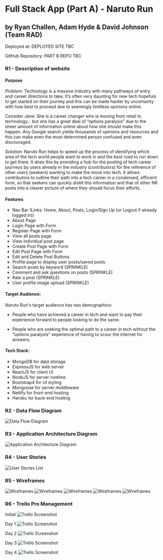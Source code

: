 # Full Stack App (Part A) - Naruto Run

## by Ryan Challen, Adam Hyde & David Johnson (Team RAD)

Deployed at: DEPLOYED SITE TBC

GitHub Repository: PART B REPO TBC

### R1 - Description of website

#### Purpose

_Problem:_ Technology is a massive industry with many pathways of entry and career directions to take. It’s often very daunting for new tech hopefuls to get started on their journey and this can be made harder by uncertainty with how best to proceed due to seemingly limitless opinions online.

Consider Jane: She is a career changer who is moving from retail to technology… but she has a great deal of “options paralysis” due to the sheer amount of information online about how she should make this happen. Any Google search yields thousands of opinions and resources and this can make even the most determined person confused and even discouraged.

_Solution:_ Naruto Run helps to speed up the process of identifying which area of the tech world people want to work in and the best road to run down to get there. It does this by providing a hub for the posting of tech career journeys by users already in the industry (contributors) for the reference of other users (seekers) wanting to make the move into tech. It allows contributors to outline their path into a tech career in a condensed, efficient form, so that seekers can quickly distill this information and that of other NR posts into a clearer picture of where they should focus their efforts.

#### Features

- Nav Bar (Links: Home, About, Posts, Login/Sign Up (or Logout if already logged in))
- About Page
- Login Page with Form
- Register Page with Form
- View all posts page
- View individual post page
- Create Post Page with Form
- Edit Post Page with Form
- Edit and Delete Post Buttons
- Profile page to display user posts/saved posts
- Search posts by keyword (SPRINKLE)
- Comment and ask questions on posts (SPRINKLE)
- Rate a post (SPRINKLE)
- User profile image upload (SPRINKLE)

#### Target Audience:

Naruto Run's target audience has two demographics:

- People who have achieved a career in tech and want to pay their experience forward to people looking to do the same.

- People who are seeking the optimal path to a career in tech without the "options paralysis" experience of having to scour the internet for answers.

#### Tech Stack:

- MongoDB for data storage
- ExpressJS for web server
- ReactJS for client UI
- NodeJS for server runtime
- Bootstrap4 for UI styling
- Mongoose for server middleware
- Netlify for front-end hosting
- Heroku for back-end hosting

### R2 - Data Flow Diagram

![Data Flow Diagram](docs/DataFlowDiagram.png)

### R3 - Application Architecture Diagram

![Application Architecture Diagram](docs/ApplicationArchitectureDiagram.png)

### R4 - User Stories

![User Stories List](docs/User_Stories.png)

### R5 - Wireframes

![Wireframes](docs/Wireframes/Landing_Page_V1.1.jpg)
![Wireframes](docs/Wireframes/Detailed_View_V1.1.jpg)
![Wireframes](docs/Wireframes/About_Page_V1.1.jpg)
![Wireframes](docs/Wireframes/Create_Edit_Page_V1.1.jpg)
![Wireframes](docs/Wireframes/Saved_Post_Page_V1.1.jpg)

### R6 - Trello Pro Management

Initial
![Trello Screenshot](docs/Trello/RAD_Trello-Initial_Board_view1.png)

Day 1
![Trello Screenshot](docs/Trello/RAD_Trello-Sprint_Board_Afternoon_Day_1.png)

Day 2
![Trello Screenshot](docs/Trello/RAD_Trello-Sprint_Board_Afternoon_Day_2.png)

Day 3
![Trello Screenshot](docs/Trello/RAD_Trello-Sprint_Board_Afternoon_Day_3.png)

Day 4
![Trello Screenshot](docs/Trello/RAD_Trello-Sprint_Board_Morning_Day_4.png)
